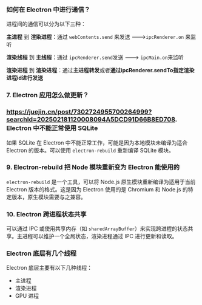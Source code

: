 ###  如何在 Electron 中进行通信？

进程间的通信可以分为以下三种：

**主进程** 到 **渲染进程**：通过 `webContents.send` 来发送 --->`ipcRenderer.on` 来监听

**渲染线程** 到 **主线程**：通过 `ipcRenderer.send`发送 ---> `ipcMain.on`来监听

**渲染进程** 到 **渲染进程**：通过**主进程转发**或者**通过ipcRenderer.sendTo指定渲染进程id进行发送**

### 7. Electron 应用怎么做更新？

### https://juejin.cn/post/7302724955700264999?searchId=202502181120008094A5DCD91D66B8ED708. Electron 中不能正常使用 SQLite

如果 SQLite 在 Electron 中不能正常工作，可能是因为本地模块未编译为适合 Electron 的版本。可以使用 `electron-rebuild` 重新编译 SQLite 模块。

### 9. Electron-rebuild 把 Node 模块重新变为 Electron 能使用的

`electron-rebuild` 是一个工具，可以将 Node.js 原生模块重新编译为适用于当前 Electron 版本的格式。这是因为 Electron 使用的是 Chromium 和 Node.js 的特定版本，原生模块需要与之兼容。

### 10. Electron 跨进程状态共享

可以通过 IPC 或使用共享内存（如 `sharedArrayBuffer`）来实现跨进程的状态共享。主进程可以维护一个全局状态，渲染进程通过 IPC 进行更新和读取。



### Electron 底层有几个线程

Electron 底层主要有以下几种线程：

- 主进程
- 渲染进程
- GPU 进程




